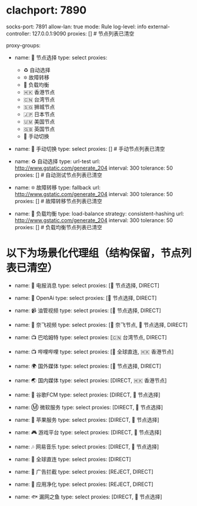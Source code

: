 # clachport: 7890
socks-port: 7891
allow-lan: true
mode: Rule
log-level: info
external-controller: 127.0.0.1:9090
proxies: []  # 节点列表已清空

proxy-groups:
  - name: 🚀 节点选择
    type: select
    proxies:
      - ♻️ 自动选择
      - 🔯 故障转移
      - 🔮 负载均衡
      - 🇭🇰 香港节点
      - 🇨🇳 台湾节点
      - 🇸🇬 狮城节点
      - 🇯🇵 日本节点
      - 🇺🇲 美国节点
      - 🇬🇧 英国节点
      - 🚀 手动切换

  - name: 🚀 手动切换
    type: select
    proxies: []  # 手动节点列表已清空

  - name: ♻️ 自动选择
    type: url-test
    url: http://www.gstatic.com/generate_204
    interval: 300
    tolerance: 50
    proxies: []  # 自动测试节点列表已清空

  - name: 🔯 故障转移
    type: fallback
    url: http://www.gstatic.com/generate_204
    interval: 300
    tolerance: 50
    proxies: []  # 故障转移节点列表已清空

  - name: 🔮 负载均衡
    type: load-balance
    strategy: consistent-hashing
    url: http://www.gstatic.com/generate_204
    interval: 300
    tolerance: 50
    proxies: []  # 负载均衡节点列表已清空

  # 以下为场景化代理组（结构保留，节点列表已清空）
  - name: 📲 电报消息
    type: select
    proxies: [🚀 节点选择, DIRECT]

  - name: 💬 OpenAi
    type: select
    proxies: [🚀 节点选择, DIRECT]

  - name: 📹 油管视频
    type: select
    proxies: [🚀 节点选择, DIRECT]

  - name: 🎥 奈飞视频
    type: select
    proxies: [🎥 奈飞节点, 🚀 节点选择, DIRECT]

  - name: 📺 巴哈姆特
    type: select
    proxies: [🇨🇳 台湾节点, DIRECT]

  - name: 📺 哔哩哔哩
    type: select
    proxies: [🎯 全球直连, 🇭🇰 香港节点]

  - name: 🌍 国外媒体
    type: select
    proxies: [🚀 节点选择, DIRECT]

  - name: 🌏 国内媒体
    type: select
    proxies: [DIRECT, 🇭🇰 香港节点]

  - name: 📢 谷歌FCM
    type: select
    proxies: [DIRECT, 🚀 节点选择]

  - name: Ⓜ️ 微软服务
    type: select
    proxies: [DIRECT, 🚀 节点选择]

  - name: 🍎 苹果服务
    type: select
    proxies: [DIRECT, 🚀 节点选择]

  - name: 🎮 游戏平台
    type: select
    proxies: [DIRECT, 🚀 节点选择]

  - name: 🎶 网易音乐
    type: select
    proxies: [DIRECT, 🚀 节点选择]

  - name: 🎯 全球直连
    type: select
    proxies: [DIRECT]

  - name: 🛑 广告拦截
    type: select
    proxies: [REJECT, DIRECT]

  - name: 🍃 应用净化
    type: select
    proxies: [REJECT, DIRECT]

  - name: 🐟 漏网之鱼
    type: select
    proxies: [DIRECT, 🚀 节点选择]
